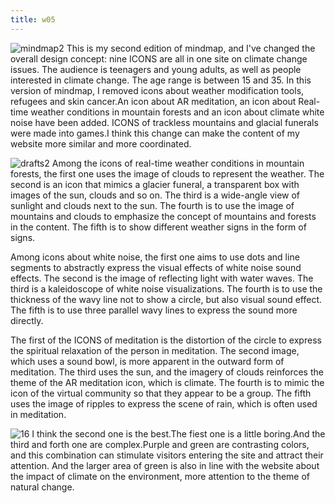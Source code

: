 ```yaml
---
title: w05
---
```

![mindmap2](/w04-07/mindmap2.jpg)
This is my second edition of mindmap, and I've changed the overall design concept: nine ICONS are all in one site on climate change issues. The audience is teenagers and young adults, as well as people interested in climate change. The age range is between 15 and 35.
In this version of mindmap, I removed icons about weather modification tools, refugees and skin cancer.An icon about AR meditation, an icon about Real-time weather conditions in mountain forests and an icon about climate white noise have been added. ICONS of trackless mountains and glacial funerals were made into games.I think this change can make the content of my website more similar and more coordinated.

![drafts2](/w04-07/45draft2.jpg)
Among the icons of real-time weather conditions in mountain forests, the first one uses the image of clouds to represent the weather. The second is an icon that mimics a glacier funeral, a transparent box with images of the sun, clouds and so on. The third is a wide-angle view of sunlight and clouds next to the sun. The fourth is to use the image of mountains and clouds to emphasize the concept of mountains and forests in the content. The fifth is to show different weather signs in the form of signs.

Among icons about white noise, the first one aims to use dots and line segments to abstractly express the visual effects of white noise sound effects. The second is the image of reflecting light with water waves. The third is a kaleidoscope of white noise visualizations. The fourth is to use the thickness of the wavy line not to show a circle, but also visual sound effect. The fifth is to use three parallel wavy lines to express the sound more directly.

The first of the ICONS of meditation is the distortion of the circle to express the spiritual relaxation of the person in meditation. The second image, which uses a sound bowl, is more apparent in the outward form of meditation. The third uses the sun, and the imagery of clouds reinforces the theme of the AR meditation icon, which is climate. The fourth is to mimic the icon of the virtual community so that they appear to be a group. The fifth uses the image of ripples to express the scene of rain, which is often used in meditation.

![16](/w04-07/16colors.jpg)
I think the second one is the best.The fiest one is a little boring.And the third and forth one are complex.Purple and green are contrasting colors, and this combination can stimulate visitors entering the site and attract their attention. And the larger area of green is also in line with the website about the impact of climate on the environment, more attention to the theme of natural change.